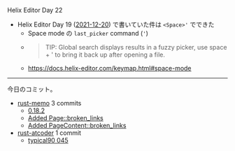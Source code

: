 Helix Editor Day 22

- Helix Editor Day 19 ([2021-12-20]) で書いていた件は `<Space>'` でできた
  - Space mode の `last_picker` command (`'`)
  - > TIP: Global search displays results in a fuzzy picker, use space + ' to bring it back up after opening a file.
  - <https://docs.helix-editor.com/keymap.html#space-mode>

---

今日のコミット。

- [rust-memo](https://github.com/bouzuya/rust-memo) 3 commits
  - [0.18.2](https://github.com/bouzuya/rust-memo/commit/11e1f2da8590bc400944e75cd4d3a0b1052b1cc1)
  - [Added Page::broken_links](https://github.com/bouzuya/rust-memo/commit/dea46c2e4b86dbadd3a4bb5f9deba66d0b4c7657)
  - [Added PageContent::broken_links](https://github.com/bouzuya/rust-memo/commit/43956f20795fa1fc0cbcb861f224898e6cf297ee)
- [rust-atcoder](https://github.com/bouzuya/rust-atcoder) 1 commit
  - [typical90 045](https://github.com/bouzuya/rust-atcoder/commit/0a4b766e6bb0a0f8f84f825131d96181429a87fb)

[2021-12-20]: https://blog.bouzuya.net/2021/12/20/
